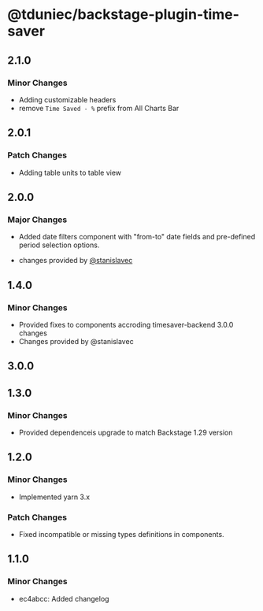 # @tduniec/backstage-plugin-time-saver

## 2.1.0

### Minor Changes

- Adding customizable headers
- remove `Time Saved - %` prefix from All Charts Bar

## 2.0.1

### Patch Changes

- Adding table units to table view

## 2.0.0

### Major Changes

- Added date filters component with "from-to" date fields and pre-defined period selection options.

- changes provided by [@stanislavec](https://github.com/stanislavec)

## 1.4.0

### Minor Changes

- Provided fixes to components accroding timesaver-backend 3.0.0 changes
- Changes provided by @stanislavec

## 3.0.0

## 1.3.0

### Minor Changes

- Provided dependenceis upgrade to match Backstage 1.29 version

## 1.2.0

### Minor Changes

- Implemented yarn 3.x

### Patch Changes

- Fixed incompatible or missing types definitions in components.

## 1.1.0

### Minor Changes

- ec4abcc: Added changelog
